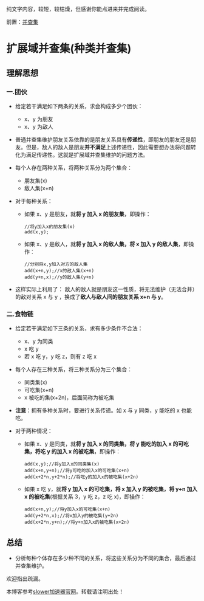 纯文字内容，较短，较枯燥，但感谢你能点进来并完成阅读。

前置：[并查集](https://github.com)

# 扩展域并查集(种类并查集)

## 理解思想

### 一.团伙

* 给定若干满足如下两条的关系，求会构成多少个团伙：
  + x、y 为朋友
  + x、y 为敌人

* 普通并查集维护朋友关系依靠的是朋友关系具有**传递性**，即朋友的朋友还是朋友。但是，敌人的敌人是朋友**并不满足**上述传递性，因此需要想办法将问题转化为满足传递性。这就是扩展域并查集维护的问题方法。

* 每个人存在两种关系，将两种关系分为两个集合：
  + 朋友集(x)
  + 敌人集(x+n)

* 对于每种关系：
  + 如果 x、y 是朋友，就**将 y 加入 x 的朋友集**，即操作：

    ```
    //将y加入x的朋友集(x)
    add(x,y);
    ```
  + 如果 x、y 是敌人，就**将 y 加入 x 的敌人集，将 x 加入 y 的敌人集**，即操作：

    ```
    //分别将x,y加入对方的敌人集
    add(x+n,y);//x的敌人集(x+n)
    add(y+n,x);//y的敌人集(y+n)
    ```

* 这样实际上利用了：
  敌人的敌人就是朋友这一性质，将无法维护（无法合并）的敌对关系 x 与 y ，换成了**敌人与敌人间的朋友关系 x+n 与 y**。

### 二.食物链

* 给定若干满足如下三条的关系，求有多少条件不合法：
  + x、y 为同类
  + x 吃 y
  + 若 x 吃 y，y 吃 z，则有 z 吃 x

* 每个人存在三种关系，将三种关系分为三个集合：
  + 同类集(x)
  + 可吃集(x+n)
  + x 被吃的集(x+2n)，后面简称为被吃集

* **注意**：拥有多种关系时，要进行关系传递。如 x 与 y 同类，y 能吃的 x 也能吃。

* 对于两种情况：
  + 如果 x、y 是同类，就**将 y 加入 x 的同类集，将 y 能吃的加入 x 的可吃集，将吃 y 的加入 x 的被吃集**，即操作：

    ```
    add(x,y);//将y加入x的同类集(x)
    add(x+n,y+n);//将y可吃的加入x的可吃集(x+n)
    add(x+2*n,y+2*n);//将吃y的加入x的被吃集(x+2n)
    ```
  + 如果 x 吃 y，就**将 y 加入 x 的可吃集，将 x 加入 y 的被吃集，将 y+n 加入 x 的被吃集**(根据关系 3，y 吃 z，z 吃 x)，即操作：

    ```
    add(x+n,y);//将y加入x的可吃集(x+n)
    add(y+2*n,x);//将x加入y的被吃集(y+2n)
    add(x+2*n,y+n);//将y+n加入x的被吃集(x+2n)
    ```

## 总结

* 分析每种个体存在多少种不同的关系，将这些关系分为不同的集合，最后通过并查集维护。

欢迎指出疏漏。

本博客参考[slower加速器官网](https://chundaotian.com)。转载请注明出处！
